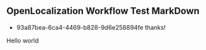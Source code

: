 ## OpenLocalization Workflow Test MarkDown
* 93a87bea-6ca4-4469-b828-9d6e258894fe 
thanks!

Hello world